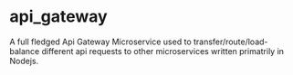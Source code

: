 # api_gateway
A full fledged Api Gateway Microservice used to transfer/route/load-balance different api requests to other microservices written primatrily in  Nodejs.

